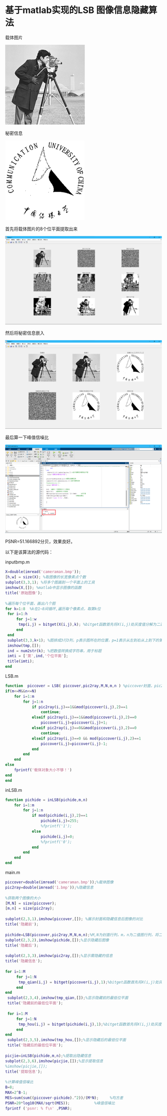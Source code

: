 # 基于matlab实现的LSB 图像信息隐藏算法

载体图片

![](https://raw.githubusercontent.com/Lime-Cocoa/shellexample/main/cameraman.bmp )

秘密信息

![](https://raw.githubusercontent.com/Lime-Cocoa/shellexample/main/1.bmp )

首先将载体图片的8个位平面提取出来

![](https://github.com/Lime-Cocoa/shellexample/blob/main/1.png?raw=true)

然后将秘密信息嵌入

![](https://github.com/Lime-Cocoa/shellexample/blob/main/2.png?raw=true)

最后算一下峰值信噪比

![](https://github.com/Lime-Cocoa/shellexample/blob/main/3.png?raw=true)

PSNR=51.166892分贝，效果良好。

以下是该算法的源代码：


inputbmp.m

```matlab
X=double(imread('cameraman.bmp'));
[h,w] = size(X); %取图像的长宽像素点个数
subplot(3,3,1); %将多个图画到一个平面上的工具
imshow(X,[]); %matlab中显示图像的函数
title('原始图像');

%遍历每个位平面，画出八个图
for k=1:8  %k在1~8间循环,遍历每个像素点，取第k位
 for i=1:h 
     for j=1:w
      tmp(i,j) = bitget(X(i,j),k); %bitget函数首先将X(i,j)处灰度值分解为二进制串，然后取第k位
     end
 end
 subplot(3,3,k+1); %图排成3行3列，p表示图所在的位置，p=1表示从左到右从上到下的第一个位置。
 imshow(tmp,[]);
 ind = num2str(k); %把数值转换成字符串，用于标题
 imti = ['第',ind,'个位平面'];
 title(imti);
end
```

LSB.m

```matlab
function  piccover = LSB( piccover,pic2ray,M,N,m,n ) %piccover封面，pic2ray二值图，M,N封面行列，m，n二值图行列
if(m<=M&&n<=N)
    for i=1:m
        for j=1:n
            if pic2ray(i,j)==1&&mod(piccover(i,j),2)==1
                continue;
            elseif pic2ray(i,j)==1&&mod(piccover(i,j),2)==0
                piccover(i,j)=piccover(i,j)+1;
            elseif pic2ray(i,j)==0&&mod(piccover(i,j),2)==0
                continue;
            elseif pic2ray(i,j)==0 && mod(piccover(i,j),2)==1
                piccover(i,j)=piccover(i,j)-1;
            end
        end         
    end
else
    fprintf('载体对象大小不够！')
end
end
```

inLSB.m

```matlab
function pichide = inLSB(pichide,m,n)
    for i=1:m
        for j=1:n
            if mod(pichide(i,j),2)==1
                pichide(i,j)=255;
                %fprintf('1');
            else
                pichide(i,j)=0;
                %fprintf('0');
            end
        end
    end
end
```

main.m

```matlab
piccover=double(imread('cameraman.bmp'));%载体图像
pic2ray=double(imread('1.bmp'));%隐藏信息

%获取两个图像的大小
[M,N] = size(piccover);
[m,n] = size(pic2ray);

subplot(2,3,1),imshow(piccover,[]); %展示封面和隐藏信息后图像的对比
title('隐藏前');

pichide=LSB(piccover,pic2ray,M,N,m,n);%M,N为封面行列，m，n为二值图行列，将二值图隐写进封面中
subplot(2,3,2),imshow(pichide,[]);%显示隐藏后图像
title('隐藏后');

subplot(2,3,3),imshow(pic2ray,[]);%显示需隐藏的信息
title('隐藏信息');

for i=1:M
     for j=1:N
      tmp_qian(i,j) = bitget(piccover(i,j),1);%bitget函数首先将X(i,j)处灰度值分解为二进制串，然后取第1位
     end
end
 subplot(2,3,4),imshow(tmp_qian,[]);%显示隐藏前的最低位平面
 title('隐藏前的最低位平面');

 for i=1:M
     for j=1:N
      tmp_hou(i,j) = bitget(pichide(i,j),1);%bitget函数首先将X(i,j)处灰度值分解为二进制串，然后取第1位
     end
end
 subplot(2,3,5),imshow(tmp_hou,[]);%显示隐藏后的最低位平面
 title('隐藏后的最低位平面');

picjie=inLSB(pichide,m,n);%提取出隐藏信息
subplot(2,3,6),imshow(picjie,[]);%显示提取信息
%imshow(picjie,[]);
title('提取信息');

%计算峰值信噪比
B=8;  
MAX=2^B-1;         
MES=sum(sum((piccover-pichide).^2))/(M*N);     %均方差  
PSNR=20*log10(MAX/sqrt(MES));           %峰值信噪比
fprintf ('psnr: % f\n' ,PSNR); 
```

